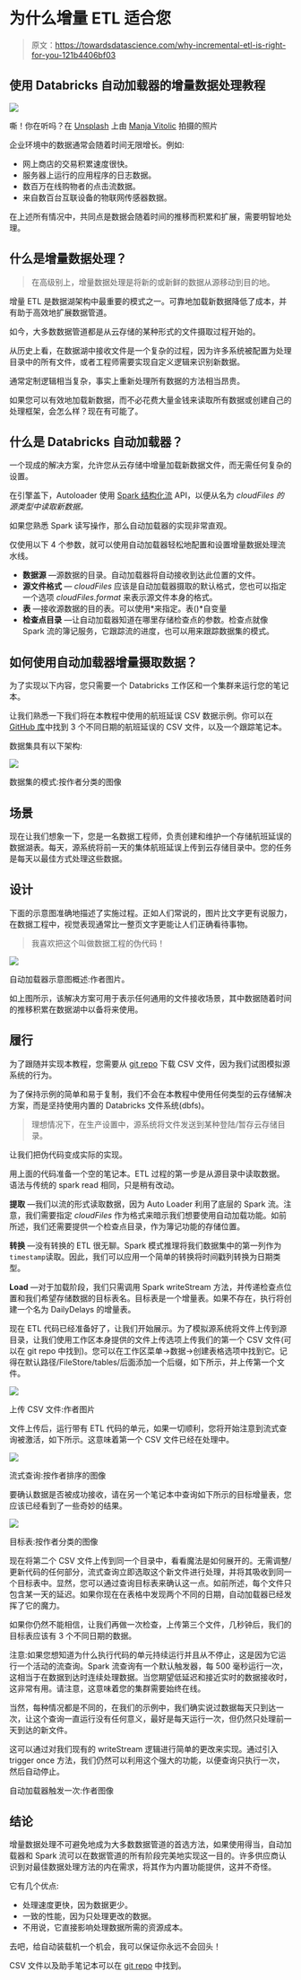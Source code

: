 # 为什么增量 ETL 适合您

> 原文：<https://towardsdatascience.com/why-incremental-etl-is-right-for-you-121b4406bf03>

## 使用 Databricks 自动加载器的增量数据处理教程

![](img/909ef402f25ecd32d96370aa882de8b6.png)

嘶！你在听吗？在 [Unsplash](https://unsplash.com/s/photos/cat?utm_source=unsplash&utm_medium=referral&utm_content=creditCopyText) 上由 [Manja Vitolic](https://unsplash.com/@madhatterzone?utm_source=unsplash&utm_medium=referral&utm_content=creditCopyText) 拍摄的照片

企业环境中的数据通常会随着时间无限增长。例如:

*   网上商店的交易积累速度很快。
*   服务器上运行的应用程序的日志数据。
*   数百万在线购物者的点击流数据。
*   来自数百台互联设备的物联网传感器数据。

在上述所有情况中，共同点是数据会随着时间的推移而积累和扩展，需要明智地处理。

## 什么是增量数据处理？

> 在高级别上，增量数据处理是将新的或新鲜的数据从源移动到目的地。

增量 ETL 是数据湖架构中最重要的模式之一。可靠地加载新数据降低了成本，并有助于高效地扩展数据管道。

如今，大多数数据管道都是从云存储的某种形式的文件摄取过程开始的。

从历史上看，在数据湖中接收文件是一个复杂的过程，因为许多系统被配置为处理目录中的所有文件，或者工程师需要实现自定义逻辑来识别新数据。

通常定制逻辑相当复杂，事实上重新处理所有数据的方法相当昂贵。

如果您可以有效地加载新数据，而不必花费大量金钱来读取所有数据或创建自己的处理框架，会怎么样？现在有可能了。

## 什么是 Databricks 自动加载器？

一个现成的解决方案，允许您从云存储中增量加载新数据文件，而无需任何复杂的设置。

在引擎盖下，Autoloader 使用 [Spark 结构化流](https://docs.databricks.com/structured-streaming/index.html) API，以便从名为 *cloudFiles 的源类型中读取新数据。*

如果您熟悉 Spark 读写操作，那么自动加载器的实现非常直观。

仅使用以下 4 个参数，就可以使用自动加载器轻松地配置和设置增量数据处理流水线。

*   **数据源** —源数据的目录。自动加载器将自动接收到达此位置的文件。
*   **源文件格式** — *cloudFiles* 应该是自动加载器摄取的默认格式，您也可以指定一个选项 *cloudFiles.format* 来表示源文件本身的格式。
*   **表** —接收源数据的目的表。可以使用*来指定。表()*自变量
*   **检查点目录** —让自动加载器知道在哪里存储检查点的参数。检查点就像 Spark 流的簿记服务，它跟踪流的进度，也可以用来跟踪数据集的模式。

## 如何使用自动加载器增量摄取数据？

为了实现以下内容，您只需要一个 Databricks 工作区和一个集群来运行您的笔记本。

让我们熟悉一下我们将在本教程中使用的航班延误 CSV 数据示例。你可以在 [GitHub 库](https://github.com/xavier211192/Apache-Spark/tree/main/Incremental%20ETL)中找到 3 个不同日期的航班延误的 CSV 文件，以及一个跟踪笔记本。

数据集具有以下架构:

![](img/6b7dc515b88bdd72b5460bbedaf401eb.png)

数据集的模式:按作者分类的图像

## 场景

现在让我们想象一下，您是一名数据工程师，负责创建和维护一个存储航班延误的数据湖表。每天，源系统将前一天的集体航班延误上传到云存储目录中。您的任务是每天以最佳方式处理这些数据。

## 设计

下面的示意图准确地描述了实施过程。正如人们常说的，图片比文字更有说服力，在数据工程中，视觉表现通常比一整页文字更能让人们正确看待事物。

> 我喜欢把这个叫做数据工程的伪代码！

![](img/4abb2898d93a9eb228852de1d05fcd62.png)

自动加载器示意图概述:作者图片。

如上图所示，该解决方案可用于表示任何通用的文件接收场景，其中数据随着时间的推移积累在数据湖中以备将来使用。

## 履行

为了跟随并实现本教程，您需要从 [git repo](https://github.com/xavier211192/Apache-Spark/tree/main/Incremental%20ETL/data) 下载 CSV 文件，因为我们试图模拟源系统的行为。

为了保持示例的简单和易于复制，我们不会在本教程中使用任何类型的云存储解决方案，而是坚持使用内置的 Databricks 文件系统(dbfs)。

> 理想情况下，在生产设置中，源系统将文件发送到某种登陆/暂存云存储目录。

让我们把伪代码变成实际的实现。

用上面的代码准备一个空的笔记本。ETL 过程的第一步是从源目录中读取数据。语法与传统的 spark read 相同，只是稍有改动。

**提取** —我们以流的形式读取数据，因为 Auto Loader 利用了底层的 Spark 流。注意，我们需要指定 *cloudFiles* 作为格式来暗示我们想要使用自动加载功能。如前所述，我们还需要提供一个检查点目录，作为簿记功能的存储位置。

**转换** —没有转换的 ETL 很无聊。Spark 模式推理将我们数据集中的第一列作为`timestamp`读取。因此，我们可以应用一个简单的转换将时间戳列转换为日期类型。

**Load** —对于加载阶段，我们只需调用 Spark writeStream 方法，并传递检查点位置和我们希望存储数据的目标表名。目标表是一个增量表。如果不存在，执行将创建一个名为 DailyDelays 的增量表。

现在 ETL 代码已经准备好了，让我们开始展示。为了模拟源系统将文件上传到源目录，让我们使用工作区本身提供的文件上传选项上传我们的第一个 CSV 文件(可以在 git repo 中找到)。您可以在工作区菜单→数据→创建表格选项中找到它。记得在默认路径/FileStore/tables/后面添加一个后缀，如下所示，并上传第一个文件。

![](img/0f2ffd5ddbe62058fe2f38d9615fcf00.png)

上传 CSV 文件:作者图片

文件上传后，运行带有 ETL 代码的单元，如果一切顺利，您将开始注意到流式查询被激活，如下所示。这意味着第一个 CSV 文件已经在处理中。

![](img/036c7a4e4df845a7ee638fb7fbd7aa1f.png)

流式查询:按作者排序的图像

要确认数据是否被成功接收，请在另一个笔记本中查询如下所示的目标增量表，您应该已经看到了一些奇妙的结果。

![](img/11fa05f507356984d70cce4736e1df9e.png)

目标表:按作者分类的图像

现在将第二个 CSV 文件上传到同一个目录中，看看魔法是如何展开的。无需调整/更新代码的任何部分，流式查询立即选取这个新文件进行处理，并将其吸收到同一个目标表中。显然，您可以通过查询目标表来确认这一点。如前所述，每个文件只包含某一天的延迟。如果你现在在表格中发现两个不同的日期，自动加载器已经发挥了它的魔力。

如果你仍然不能相信，让我们再做一次检查，上传第三个文件，几秒钟后，我们的目标表应该有 3 个不同日期的数据。

注意:如果您想知道为什么执行代码的单元持续运行并且从不停止，这是因为它运行一个活动的流查询。Spark 流查询有一个默认触发器，每 500 毫秒运行一次，这相当于在数据到达时连续处理数据。当您期望低延迟和接近实时的数据接收时，这非常有用。请注意，这意味着您的集群需要始终在线。

当然，每种情况都是不同的，在我们的示例中，我们确实说过数据每天只到达一次，让这个查询一直运行没有任何意义，最好是每天运行一次，但仍然只处理前一天到达的新文件。

这可以通过对我们现有的 writeStream 逻辑进行简单的更改来实现。通过引入 trigger once 方法，我们仍然可以利用这个强大的功能，以便查询只执行一次，然后自动停止。

自动加载器触发一次:作者图像

## 结论

增量数据处理不可避免地成为大多数数据管道的首选方法，如果使用得当，自动加载器和 Spark 流可以在数据管道的所有阶段完美地实现这一目的。许多供应商认识到对最佳数据处理方法的内在需求，将其作为内置功能提供，这并不奇怪。

它有几个优点:

*   处理速度更快，因为数据更少。
*   一致的性能，因为只处理更改的数据。
*   不用说，它直接影响处理数据所需的资源成本。

去吧，给自动装载机一个机会，我可以保证你永远不会回头！

CSV 文件以及助手笔记本可以在 [git repo](https://github.com/xavier211192/Apache-Spark/tree/main/Incremental%20ETL) 中找到。